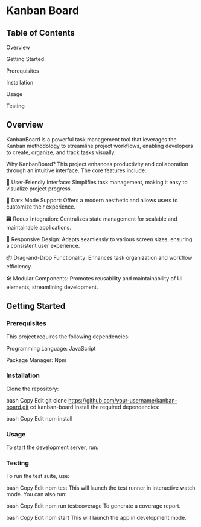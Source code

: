 # Kanban Board


## Table of Contents

Overview

Getting Started

Prerequisites

Installation

Usage

Testing

## Overview
KanbanBoard is a powerful task management tool that leverages the Kanban methodology to streamline project workflows, enabling developers to create, organize, and track tasks visually.

Why KanbanBoard?
This project enhances productivity and collaboration through an intuitive interface. The core features include:

🎨 User-Friendly Interface: Simplifies task management, making it easy to visualize project progress.

🌙 Dark Mode Support: Offers a modern aesthetic and allows users to customize their experience.

🗃️ Redux Integration: Centralizes state management for scalable and maintainable applications.

📱 Responsive Design: Adapts seamlessly to various screen sizes, ensuring a consistent user experience.

📦 Drag-and-Drop Functionality: Enhances task organization and workflow efficiency.

🛠️ Modular Components: Promotes reusability and maintainability of UI elements, streamlining development.

## Getting Started

### Prerequisites
This project requires the following dependencies:

Programming Language: JavaScript

Package Manager: Npm

### Installation
Clone the repository:

bash
Copy
Edit
git clone https://github.com/your-username/kanban-board.git
cd kanban-board
Install the required dependencies:

bash
Copy
Edit
npm install


### Usage
To start the development server, run:

### Testing
To run the test suite, use:

bash
Copy
Edit
npm test
This will launch the test runner in interactive watch mode.
You can also run:

bash
Copy
Edit
npm run test:coverage
To generate a coverage report.

bash
Copy
Edit
npm start
This will launch the app in development mode.
